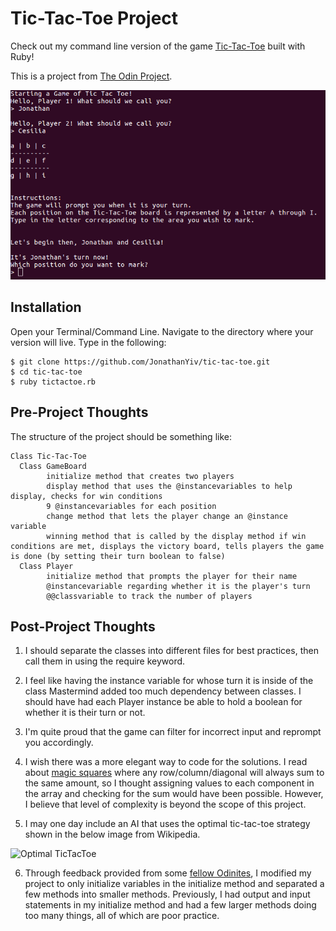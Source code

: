 # Tic-Tac-Toe Project

Check out my command line version of the game [Tic-Tac-Toe](https://en.wikipedia.org/wiki/Tic-tac-toe) built with Ruby!

This is a project from [The Odin Project](https://www.theodinproject.com/courses/ruby-programming/lessons/oop).

![Tic-Tac-Toe](/tictactoe.png)

## Installation
Open your Terminal/Command Line. Navigate to the directory where your version will live. Type in the following:
```
$ git clone https://github.com/JonathanYiv/tic-tac-toe.git
$ cd tic-tac-toe
$ ruby tictactoe.rb
```

## Pre-Project Thoughts

The structure of the project should be something like:
```
Class Tic-Tac-Toe
  Class GameBoard
		initialize method that creates two players
		display method that uses the @instancevariables to help display, checks for win conditions
		9 @instancevariables for each position
		change method that lets the player change an @instance variable
		winning method that is called by the display method if win conditions are met, displays the victory board, tells players the game is done (by setting their turn boolean to false)
  Class Player
		initialize method that prompts the player for their name
		@instancevariable regarding whether it is the player's turn
		@@classvariable to track the number of players
 ```

## Post-Project Thoughts
1. I should separate the classes into different files for best practices, then call them in using the require keyword.

2. I feel like having the instance variable for whose turn it is inside of the class Mastermind added too much dependency between classes. I should have had each Player instance be able to hold a boolean for whether it is their turn or not.
3. I'm quite proud that the game can filter for incorrect input and reprompt you accordingly.

4. I wish there was a more elegant way to code for the solutions. I read about [magic squares](http://mathworld.wolfram.com/MagicSquare.html) where any row/column/diagonal will always sum to the same amount, so I thought assigning values to each component in the array and checking for the sum would have been possible. However, I believe that level of complexity is beyond the scope of this project.

5. I may one day include an AI that uses the optimal tic-tac-toe strategy shown in the below image from Wikipedia.

![Optimal TicTacToe](https://upload.wikimedia.org/wikipedia/commons/thumb/d/de/Tictactoe-X.svg/220px-Tictactoe-X.svg.png)

6. Through feedback provided from some [fellow Odinites](https://gitter.im/TheOdinProject/theodinproject), I modified my project to only initialize variables in the initialize method and separated a few methods into smaller methods. Previously, I had output and input statements in my initialize method and had a few larger methods doing too many things, all of which are poor practice.
